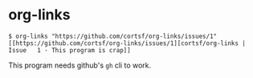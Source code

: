 # org-links

```
$ org-links "https://github.com/cortsf/org-links/issues/1"
[[https://github.com/cortsf/org-links/issues/1][cortsf/org-links | Issue   1 · This program is crap]]
```

This program needs github's `gh` cli to work.

